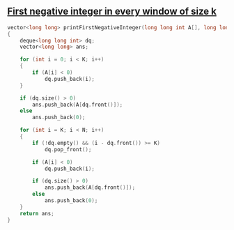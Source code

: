 ## [First negative integer in every window of size k](https://practice.geeksforgeeks.org/problems/first-negative-integer-in-every-window-of-size-k3345/1) 

```cpp
vector<long long> printFirstNegativeInteger(long long int A[], long long int N, long long int K)
{
    deque<long long int> dq;
    vector<long long> ans;

    for (int i = 0; i < K; i++)
    {
        if (A[i] < 0)
            dq.push_back(i);
    }

    if (dq.size() > 0)
        ans.push_back(A[dq.front()]);
    else
        ans.push_back(0);

    for (int i = K; i < N; i++)
    {
        if (!dq.empty() && (i - dq.front()) >= K)
            dq.pop_front();

        if (A[i] < 0)
            dq.push_back(i);

        if (dq.size() > 0)
            ans.push_back(A[dq.front()]);
        else
            ans.push_back(0);
    }
    return ans;
}
```